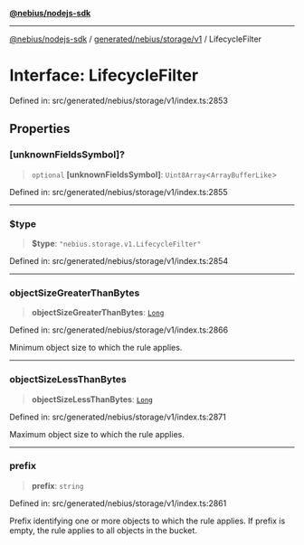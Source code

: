 [**@nebius/nodejs-sdk**](../../../../../README.md)

---

[@nebius/nodejs-sdk](../../../../../README.md) / [generated/nebius/storage/v1](../README.md) / LifecycleFilter

# Interface: LifecycleFilter

Defined in: src/generated/nebius/storage/v1/index.ts:2853

## Properties

### \[unknownFieldsSymbol\]?

> `optional` **\[unknownFieldsSymbol\]**: `Uint8Array`\<`ArrayBufferLike`\>

Defined in: src/generated/nebius/storage/v1/index.ts:2855

---

### $type

> **$type**: `"nebius.storage.v1.LifecycleFilter"`

Defined in: src/generated/nebius/storage/v1/index.ts:2854

---

### objectSizeGreaterThanBytes

> **objectSizeGreaterThanBytes**: [`Long`](../../../../../runtime/protos/core/classes/Long.md)

Defined in: src/generated/nebius/storage/v1/index.ts:2866

Minimum object size to which the rule applies.

---

### objectSizeLessThanBytes

> **objectSizeLessThanBytes**: [`Long`](../../../../../runtime/protos/core/classes/Long.md)

Defined in: src/generated/nebius/storage/v1/index.ts:2871

Maximum object size to which the rule applies.

---

### prefix

> **prefix**: `string`

Defined in: src/generated/nebius/storage/v1/index.ts:2861

Prefix identifying one or more objects to which the rule applies.
If prefix is empty, the rule applies to all objects in the bucket.
